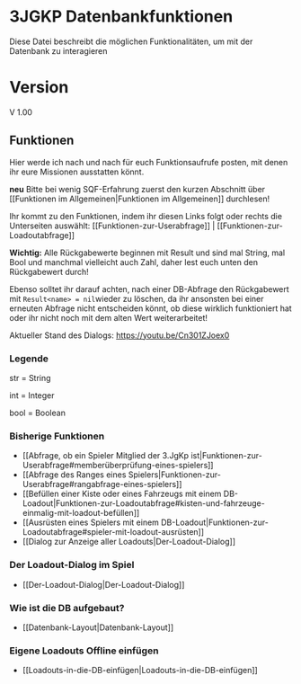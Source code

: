 # 3JGKP Datenbankfunktionen
Diese Datei beschreibt die möglichen Funktionalitäten, um mit der Datenbank zu interagieren

# Version
V 1.00

## Funktionen
Hier werde ich nach und nach für euch Funktionsaufrufe posten, mit denen ihr eure Missionen ausstatten könnt.

**neu** Bitte bei wenig SQF-Erfahrung zuerst den kurzen Abschnitt über [[Funktionen im Allgemeinen|Funktionen im Allgemeinen]] durchlesen!

Ihr kommt zu den Funktionen, indem ihr diesen Links folgt oder rechts die Unterseiten auswählt:
[[Funktionen-zur-Userabfrage]] | 
[[Funktionen-zur-Loadoutabfrage]]

**Wichtig:** Alle Rückgabewerte beginnen mit Result und sind mal String, mal Bool und manchmal vielleicht auch Zahl, daher lest euch unten den Rückgabewert durch!

Ebenso solltet ihr darauf achten, nach einer DB-Abfrage den Rückgabewert mit `Result<name> = nil`wieder zu löschen, da ihr ansonsten bei einer erneuten Abfrage nicht entscheiden könnt, ob diese wirklich funktioniert hat oder ihr nicht noch mit dem alten Wert weiterarbeitet!

Aktueller Stand des Dialogs:
<https://youtu.be/Cn301ZJoex0>

### Legende
str = String

int = Integer

bool = Boolean

### Bisherige Funktionen
- [[Abfrage, ob ein Spieler Mitglied der 3.JgKp ist|Funktionen-zur-Userabfrage#memberüberprüfung-eines-spielers]]
- [[Abfrage des Ranges eines Spielers|Funktionen-zur-Userabfrage#rangabfrage-eines-spielers]]
- [[Befüllen einer Kiste oder eines Fahrzeugs mit einem DB-Loadout|Funktionen-zur-Loadoutabfrage#kisten-und-fahrzeuge-einmalig-mit-loadout-befüllen]]
- [[Ausrüsten eines Spielers mit einem DB-Loadout|Funktionen-zur-Loadoutabfrage#spieler-mit-loadout-ausrüsten]]
- [[Dialog zur Anzeige aller Loadouts|Der-Loadout-Dialog]]

### Der Loadout-Dialog im Spiel
- [[Der-Loadout-Dialog|Der-Loadout-Dialog]]

### Wie ist die DB aufgebaut?
- [[Datenbank-Layout|Datenbank-Layout]]

### Eigene Loadouts Offline einfügen
- [[Loadouts-in-die-DB-einfügen|Loadouts-in-die-DB-einfügen]]

###